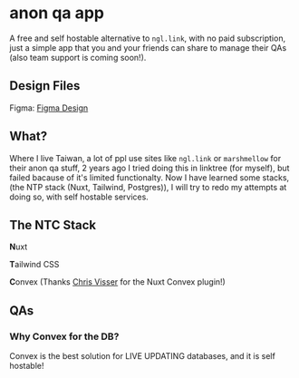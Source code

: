 # anon qa app
A free and self hostable alternative to `ngl.link`, with no paid subscription, just a simple app that you and your friends can share to manage their QAs (also team support is coming soon!).

## Design Files
Figma: [Figma Design](www.figma.com/design/Rc1A45MnZTXP4Yi4yYyhFP/anon-qa-app-design?node-id=0-1&p=f&t=lZvh4dZWD3jpLZCg-0)

## What?
Where I live Taiwan, a lot of ppl use sites like `ngl.link` or `marshmellow` for their anon qa stuff, 2 years ago I tried doing this in linktree (for myself), but failed bacause of it's limited functionalty. Now I have learned some stacks, (the NTP stack (Nuxt, Tailwind, Postgres)), I will try to redo my attempts at doing so, with self hostable services. 

## The NTC Stack
**N**uxt

**T**ailwind CSS

**C**onvex (Thanks [Chris Visser](https://github.com/chris-visser) for the Nuxt Convex plugin!)

## QAs
### Why Convex for the DB?
Convex is the best solution for LIVE UPDATING databases, and it is self hostable!